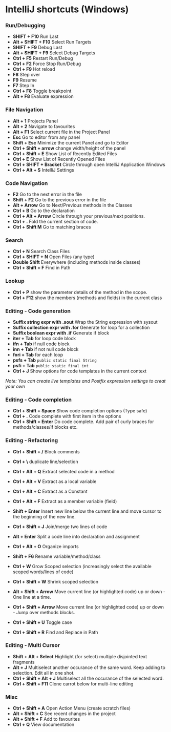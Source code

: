 # IntelliJ shortcuts (Windows)

### Run/Debugging

* **SHIFT + F10** Run Last
* **Alt + SHIFT + F10** Select Run Targets
* **SHIFT + F9** Debug Last
* **Alt + SHIFT + F9** Select Debug Targets
* **Ctrl + F5** Restart Run/Debug
* **Ctrl + F2** Force Stop Run/Debug
* **Ctrl + F9** Hot reload
* **F8** Step over 
* **F9** Resume
* **F7** Step In
* **Ctrl + F8** Toggle breakpoint
* **Alt + F8** Evaluate expression

### File Navigation

* **Alt + 1** Projects Panel
* **Alt + 2** Navigate to favourites
* **Alt + F1** Select current file in the Project Panel
* **Esc** Go to editor from any panel
* **Shift + Esc** Minimize the current Panel and go to Editor
* **Ctrl + Shift + arrow** change width/height of the panel
* **Ctrl + Shift + E** Show List of Recently Edited Files
* **Ctrl + E** Show List of Recently Opened Files
* **Ctrl + SHIFT + Bracket** Circle through open IntelliJ Application Windows
* **Ctrl + Alt + S** IntelliJ Settings

### Code Navigation

* **F2** Go to the next error in the file
* **Shift + F2** Go to the previous error in the file
* **Alt + Arrow** Go to Next/Previous methods in the Classes
* **Ctrl + B** Go to the declaration
* **Ctrl + Alt + Arrow**  Circle through your previous/next positions.
* **Ctrl + .** Fold the current section of code.
* **Ctrl + Shift M** Go to matching braces

### Search

* **Ctrl + N** Search Class Files
* **Ctrl + SHIFT + N** Open Files (any type)
* **Double Shift** Everywhere (including methods inside classes)
* **Ctrl + Shift + F** Find in Path

### Lookup

* **Ctrl + P** show the parameter details of the method in the scope.
* **Ctrl + F12** show the members (methods and fields) in the current class

### Editing - Code generation

* **Suffix string expr with .sout** Wrap the String expression with sysout
* **Suffix collection expr with .for** Generate for loop for a collection
* **Suffix boolean expr with .if** Generate if block
* **iter + Tab** for loop code block 
* **ifn + Tab** if null code block 
* **inn + Tab** if not null code block 
* **fori + Tab** for each loop
* **psfs + Tab** `public static final String`
* **psfi + Tab** `public static final int`
* **Ctrl + J** Show options for code templates in the current context

_Note: You can create live templates and Postfix expression settings to creat your own_

### Editing - Code completion

* **Ctrl + Shift + Space** Show code completion options (Type safe)
* **Ctrl + .** Code complete with first item in the options
* **Ctrl + Shift + Enter** Do code complete. Add pair of curly braces for methods/classes/if blocks etc. 

### Editing - Refactoring

* **Ctrl + Shift + /** Block comments
* **Ctrl + \\** duplicate line/selection
* **Ctrl + Alt + Q** Extract selected code in a method
* **Ctrl + Alt + V** Extract as a local variable
* **Ctrl + Alt + C** Extract as a Constant
* **Ctrl + Alt + F** Extract as a member variable (field)
* **Shift + Enter** Insert new line below the current line and move cursor to the beginning of the new line.
* **Ctrl + Shift + J** Join/merge two lines of code
* **Alt + Enter** Split a code line into declaration and assignment
* **Ctrl + Alt + O** Organize imports
* **Shift + F6** Rename variable/method/class 

* **Ctrl + W** Grow Scoped selection (increasingly select the available scoped words/lines of code)
* **Ctrl + Shift + W** Shrink scoped selection
* **Alt + Shift + Arrow** Move current line (or highlighted code) up or down - One line at a time.
* **Ctrl + Shift + Arrow** Move current line (or highlighted code) up or down - Jump over methods blocks.
* **Ctrl + Shift + U** Toggle case
* **Ctrl + Shift + R** Find and Replace in Path

### Editing - Multi Cursor

* **Shift + Alt + Select** Highlight (for select) multiple disjointed text fragments 
* **Alt + J** Multiselect another occurance of the same word. Keep adding to selection. Edit all in one shot.
* **Ctrl + Shift + Alt + J** Multiselect all the occurance of the selected word.
* **Ctrl + Shift + F11** Clone carrot below for multi-line editing

### Misc

* **Ctrl + Shift + A** Open Action Menu (create scratch files)
* **Alt + Shift + C** See recent changes in the project
* **Alt + Shift + F** Add to favourites
* **Ctrl + Q** View documentation
